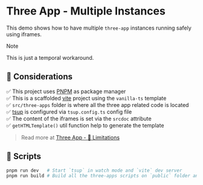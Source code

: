 # Three App - Multiple Instances

This demo shows how to have multiple `three-app` instances running safely using iframes.

> [!NOTE]
> This is just a temporal workaround.

## 📌 Considerations

✅ This project uses [PNPM](https://pnpm.io) as package manager <br />
✅ This is a scaffolded [vite](https://vite.dev/guide/#scaffolding-your-first-vite-project) project using the `vanilla-ts` template <br />
✅ `src/three-apps` folder is where all the three app related code is located <br />
✅ [tsup](https://tsup.egoist.dev) is configured via `tsup.config.ts` config file <br />
✅ The content of the iframes is set via the `srcdoc` attribute <br />
✅ `getHTMLTemplate()` util function help to generate the template

> Read more at [Three App - 🚨 Limitations](https://three.salazarjs.dev/guide/about#%F0%9F%9A%A8-limitations)

## 🚀 Scripts

```bash
pnpm run dev   # Start `tsup` in watch mode and `vite` dev server
pnpm run build # Build all the three-apps scripts on `public` folder and generate a production build
```
